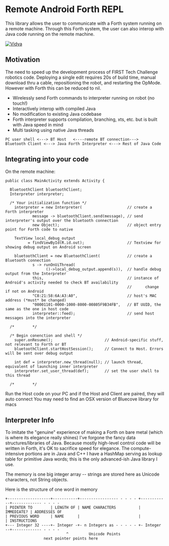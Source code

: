 # Remote Android Forth REPL 

This library allows the user to communicate with a Forth system running on a remote machine. Through this Forth system, the user can also interop with Java code running on the remote machine.

[![Vidya](http://img.youtube.com/vi/o8DEKkxpQ-8/1.jpg)](http://www.youtube.com/watch?v=o8DEKkxpQ-8 "Video Title")

## Motivation

The need to speed up the development process of FIRST Tech Challenge robotics code. Deploying a single edit requires 20s of build time, manual download thru a cable, repositioning the robot, and restarting the OpMode. However with Forth this can be reduced to nil.

- Wirelessly send Forth commands to interpreter running on robot (no touch!)
- Interactively interop with compiled Java
- No modification to existing Java codebase
- Forth interpreter supports compilation, branching, xts, etc. but is built with Java speed in mind
- Multi tasking using native Java threads

```
PC user shell <---> BT Host   <----remote BT connection--->   Bluetooth Client <---> Java Forth Interpreter <---> Rest of Java Code
```

## Integrating into your code

On the remote machine:
```
public class MainActivity extends Activity {

  BluetoothClient bluetoothClient;
  Interpreter interpreter;

  /* Your initialization function */
    interpreter = new Interpreter(                    // create a Forth interpreter
            message -> bluetoothClient.send(message), // send interpreter's output over the bluetooth connection
            new Object);                              // object entry point for Forth code to native

    TextView local_debug_output
          = findViewById(R.id.out);                   // Textview for showing debug output on Android screen

    bluetoothClient = new BluetoothClient(            // create a Bluetooth connection
            s -> runOnUiThread(
                  ()->local_debug_output.append(s)),  // handle debug output from the Interpreter
            this,                                     // instance of Android's activity needed to check BT availability
                                                      //      change if not on Android
            "C8:21:58:6A:A3:A0",                      // host's MAC address (*must* be changed)
            "00001101-0000-1000-8000-00805F9B34FB",   // BT UUID, the same as the one in host code
            interpreter::feed);                       // send host messages into the interpreter
            
  /*        */

  /* Begin conenction and shell */
    super.onResume();                       // Android-specific stuff, not relevant to Forth or BT
    bluetoothClient.startHostSession();     // Connect to Host. Errors will be sent over debug output

    int def = interpreter.new_thread(null); // launch thread, equivalent of launching inner interpreter
    interpreter.set_user_thread(def);       // set the user shell to this thread
    
  /*        */
```

Run the Host code on your PC and if the Host and Client are paired, they will auto connect
You may need to find an OSX version of Bluecove library for macs

## Interpreter Info
To imitate the "genuine" experience of making a Forth on bare metal (which is where its elegance really shines) I've forgone the fancy data structures/libraries of Java.
Because mostly high-level control code will be written in Forth, it's OK to sacrifice speed for elegance. The compute-intensive portions are in Java and C++
I have a HashMap serving as lookup table for primitive Java words; this is the only advanced-ish Java library I use.

The memory is one big integer array -- strings are stored here as Unicode characters, not String objects.

Here is the structure of one word in memory

    +-------------------+-----------+----------------- - - - - +------------+------------- - - - -
    | POINTER TO        | LENGTH OF | NAME CHARACTERS          | IMMEDIATE? | ADDRESSES OF 
    | PREVIOUS WORD	    | NAME      |     	                   |            | INSTRUCTIONS
    +--- Integer 32 ----+- Integer -+- n Integers as - - - - - +- Integer --+------------- - - - -
                               ^         Unicode Points
                     next pointer points here
